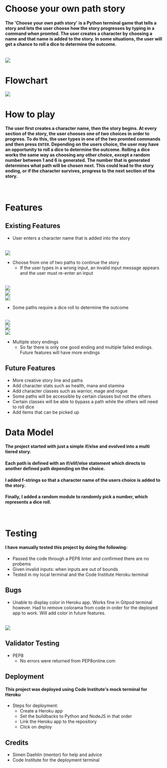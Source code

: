 # Choose your own path story

#### The 'Choose your own path story' is a Python terminal game that tells a story and lets the user choose how the story progresses by typing in a command when promted. The user creates a character by choosing a name and that name is added to the story. In some situations, the user will get a chance to roll a dice to determine the outcome.

<br>

<img src="images/am I responsive.png">

<br>

# Flowchart

<img src="images/719fba2c-72a0-4e2c-a95b-402408cb14c6.png">

# How to play

#### The user first creates a character name, then the story begins. At every section of the story, the user chooses one of two choices in order to progress. To do this, the user types in one of the two promted commands and then press `ENTER`. Depending on the users choice, the user may have an opportunity to roll a dice to determine the outcome. Rolling a dice works the same way as choosing any other choice, except a random number between 1 and 6 is generated. The number that is generated determines what path will be chosen next. This could lead to the story ending, or if the character survives, progress to the next section of the story.

<br>

# Features
## Existing Features

* User enters a character name that is added into the story

<br>

<img src="images/create character.png">

<br>

* Choose from one of two paths to continue the story
  * If the user types in a wrong input, an invalid input message appears and the user must re-enter an input

<br>

<img src="images/choose path.png">

<br>

<img src="images/choose path 1.png">

<br>

<img src="images/invalid input.png">

<br>

* Some paths require a dice roll to determine the outcome

<br>

<img src="images/roll dice.png">

<br>

<img src="images/roll dice 1.png">

<br>

<img src="images/roll fail.png">

* Multiple story endings
  * So far there is only one good ending and multiple failed endings. Future features will have more endings

## Future Features

* More creative story line and paths
* Add character stats such as health, mana and stamina
* Add character classes such as warrior, mage and rogue
* Some paths will be accessible by certain classes but not the others
* Certain classes will be able to bypass a path while the others will need to roll dice
* Add items that can be picked up

# Data Model

#### The project started with just a simple if/else and evolved into a multi tiered story.

#### Each path is defined with an if/elif/else statement which directs to another defined path depending on the choice.

#### I added f-strings so that a character name of the users choice is added to the story.

#### Finally, I added a random module to randomly pick a number, which represents a dice roll.

<br>

# Testing

#### I have manually tested this project by doing the following:

* Passed the code through a PEP8 linter and confirmed there are no probems
* Given invalid inputs: when inputs are out of bounds
* Tested in my local terminal and the Code Institute Heroku terminal

## Bugs

* Unable to display color in Heroku app. Works fine in Gitpod terminal however. Had to remove colorama from code in order for the deployed app to work. Will add color in future features.

<br>

<img src="images/bug_1.png">

<br>

## Validator Testing

* PEP8 
  * No errors were returned from PEP8online.com

## Deployment

#### This project was deployed using Code Institute's mock terminal for Heroku
* Steps for deployment:
  * Create a Heroku app
  * Set the buildbacks to Python and NodeJS in that order
  * Link the Heroku app to the repository
  * Click on deploy

## Credits
* Simen Daehlin (mentor) for help and advice
* Code Institute for the deployment terminal